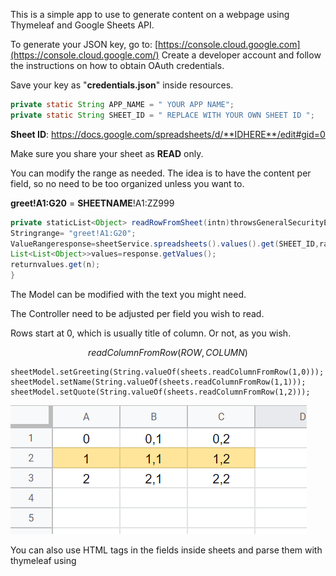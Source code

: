 This is a simple app to use to generate content on a webpage using Thymeleaf and Google Sheets API.

To generate your JSON key, go to:
[https://console.cloud.google.com](https://console.cloud.google.com/)
Create a developer account and follow the instructions on how to obtain OAuth credentials.

Save your key as "**credentials.json**" inside resources.

```java
private static String APP_NAME = " YOUR APP NAME";
private static String SHEET_ID = " REPLACE WITH YOUR OWN SHEET ID ";
```

**Sheet ID**: https://docs.google.com/spreadsheets/d/**IDHERE**/edit#gid=0

Make sure you share your sheet as **READ** only.

You can modify the range as needed. The idea is to have the content per field, so no need to be too organized unless you want to.

**greet!A1:G20** = **SHEETNAME**!A1:ZZ999

```java
private staticList<Object> readRowFromSheet(intn)throwsGeneralSecurityException,IOException{
Stringrange= "greet!A1:G20";
ValueRangeresponse=sheetService.spreadsheets().values().get(SHEET_ID,range).execute();
List<List<Object>>values=response.getValues();
returnvalues.get(n);
}
```

The Model can be modified with the text you might need.

The Controller  need to be adjusted per field you wish to read.

Rows start at 0, which is usually title of column. Or not, as you wish.

$$
readColumnFromRow(ROW,COLUMN)
$$

```
sheetModel.setGreeting(String.valueOf(sheets.readColumnFromRow(1,0)));
sheetModel.setName(String.valueOf(sheets.readColumnFromRow(1,1)));
sheetModel.setQuote(String.valueOf(sheets.readColumnFromRow(1,2)));
```

![table](table.png)

You can also use HTML tags in the fields inside sheets and parse them with thymeleaf using <p th:utext=""></p>
